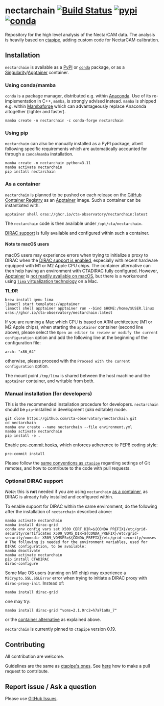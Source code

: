 # nectarchain [![Build Status](https://github.com/cta-observatory/nectarchain/actions/workflows/ci.yml/badge.svg?branch=main)](https://github.com/cta-observatory/nectarchain/actions/workflows/ci.yml?query=workflow%3ACI+branch%3Amain) [![pypi](https://badge.fury.io/py/nectarchain.svg)](https://badge.fury.io/py/nectarchain) [![conda](https://anaconda.org/conda-forge/nectarchain/badges/version.svg)](https://anaconda.org/conda-forge/nectarchain)

Repository for the high level analysis of the NectarCAM data.
The analysis is heavily based on [ctapipe](https://github.com/cta-observatory/ctapipe), adding custom code for NectarCAM calibration.

## Installation

`nectarchain` is available as a [PyPI](https://pypi.org/project/nectarchain/) or [`conda`](https://anaconda.org/conda-forge/nectarchain) package, or as a [Singularity](https://apptainer.org/news/community-announcement-20211130/)/[Apptainer](https://apptainer.org/) container.

### Using conda/mamba

`conda` is a package manager, distributed e.g. within [Anaconda](https://www.anaconda.com/products/distribution). Use of its re-implementation in C++, `mamba`, is strongly advised instead. `mamba` is shipped e.g. within [Mambaforge](https://mamba.readthedocs.io/en/latest/installation.html) which can advantageously replace Anaconda altogether (lighter and faster).

```shell
mamba create -n nectarchain -c conda-forge nectarchain
```

### Using pip

`nectarchain` can also be manually installed as a PyPI package, albeit following specific requirements which are automatically accounted for through a `conda`/`mamba` installation.

```shell
mamba create -n nectarchain python=3.11
mamba activate nectarchain
pip install nectarchain
```

### As a container

`nectarchain` is planned to be pushed on each release on the [GitHub Container Registry](ghcr.io) as an [Apptainer](https://apptainer.org/) image. Such a container can be instantiated with:

```shell
apptainer shell oras://ghcr.io/cta-observatory/nectarchain:latest
```

The `nectarchain` code is then available under `/opt/cta/nectarchain`.

[DIRAC support](#optional-dirac-support) is fully available and configured within such a container.

#### Note to macOS users

macOS users may experience errors when trying to initialize a proxy to DIRAC when the [DIRAC support is enabled](#optional-dirac-support), especially with recent hardware equipped with M1 or M2 Apple CPU chips. The container alternative can then help having an environment with CTADIRAC fully configured. However, [Apptainer](https://apptainer.org/) is [not readily available on macOS](https://apptainer.org/docs/admin/main/installation.html#mac), but there is a workaround using [`lima` virtualization technology](https://lima-vm.io/) on a Mac.

**TL;DR**

```shell
brew install qemu lima
limactl start template://apptainer
limactl shell apptainer apptainer run --bind $HOME:/home/$USER.linux oras://ghcr.io/cta-observatory/nectarchain:latest
```

If you are running a Mac which CPU is based on ARM architecture (M1 or M2 Apple chips), when starting the `apptainer` container (second line above), please select the `Open an editor to review or modify the current configuration` option and add the following line at the beginning of the configuration file:
```shell
arch: "x86_64"
```
otherwise, please proceed with the `Proceed with the current configuration` option.

The mount point `/tmp/lima` is shared between the host machine and the `apptainer` container, and writable from both.

### Manual installation (for developers)

This is the recommended installation procedure for developers. `nectarchain` should be `pip`-installed in development (_aka_ editable) mode.

```shell
git clone https://github.com/cta-observatory/nectarchain.git
cd nectarchain
mamba env create --name nectarchain --file environment.yml
mamba activate nectarchain
pip install -e .
```

Enable [pre-commit hooks](https://pre-commit.com/), which enforces adherence to PEP8 coding style:

```shell
pre-commit install
```

Please follow the [same conventions as `ctapipe`](https://ctapipe.readthedocs.io/en/latest/getting_started/) regarding settings of Git remotes, and how to contribute to the code with pull requests.

### Optional DIRAC support

_Note_: this is **not** needed if you are using `nectarchain` [as a container](#as-a-container), as DIRAC is already fully installed and configured within.

To enable support for DIRAC within the same environment, do the following after the installation of `nectarchain` described above:

```shell
mamba activate nectarchain 
mamba install dirac-grid
conda env config vars set X509_CERT_DIR=${CONDA_PREFIX}/etc/grid-security/certificates X509_VOMS_DIR=${CONDA_PREFIX}/etc/grid-security/vomsdir X509_VOMSES=${CONDA_PREFIX}/etc/grid-security/vomses
# The following is needed for the environment variables, used for DIRAC configuration, to be available:
mamba deactivate
mamba activate nectarchain
pip install CTADIRAC
dirac-configure
```

Some Mac OS users (running on M1 chip) may experience a `M2Crypto.SSL.SSLError` error when trying to initiate a DIRAC proxy with `dirac-proxy-init`. Instead of:
```shell
mamba install dirac-grid
```
one may try:
```shell
mamba install dirac-grid "voms=2.1.0rc2=h7a71a8a_7"
```
or the [container alternative](#note-to-macos-users) as explained above.

`nectarchain` is currently pinned to `ctapipe` version 0.19.

## Contributing

All contribution are welcome.

Guidelines are the same as [ctapipe's ones](https://ctapipe.readthedocs.io/en/latest/developer-guide/getting-started.html).
See [here](https://ctapipe.readthedocs.io/en/latest/developer-guide/pullrequests.html#pullrequests) how to make a pull request to contribute.


## Report issue / Ask a question

Please use [GitHub Issues](https://github.com/cta-observatory/nectarchain/issues).

